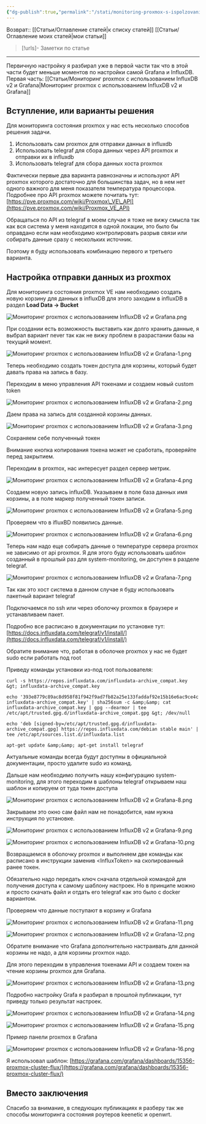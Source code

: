 ```yaml
---
{"dg-publish":true,"permalink":"/stati/monitoring-proxmox-s-ispolzovaniem-influx-db-v2-i-grafana/","updated":"2024-09-23T23:50:16+03:00"}
---
```


Возврат:: [[Статьи/Оглавление статей\|к списку статей]]  [[Статьи/Оглавление моих статей\|мои статьи]] 
> [!urls]- Заметки по статье
>  

---
Первичную настройку я разбирал уже в первой части так что в этой части будет меньше моментов по настройки самой Grafana и InfluxDB. Первая часть: [[Статьи/Мониторинг proxmox с использованием InfluxDB v2 и Grafana\|Мониторинг proxmox с использованием InfluxDB v2 и Grafana]]
## **Вступление, или варианты решения**

Для мониторинга состояния proxmox у нас есть несколько способов решения задачи.

1.  Использовать сам proxmox для отправки данных в influxdb
2.  Использовать telegraf для сбора данных через API proxmox и отправки их в influxdb
3.  Использовать telegraf для сбора данных хоста proxmox

Фактически первые два варианта равнозначны и используют API proxmox которого достаточно для большинства задач, но в нем нет одного важного для меня показателя температура процессора. Подробнее про API proxmox можете почитать тут: [https://pve.proxmox.com/wiki/Proxmox\_VE\_API](https://pve.proxmox.com/wiki/Proxmox_VE_API)

Обращаться по API из telegraf в моем случае я тоже не вижу смысла так как вся система у меня находится в одной локации, это было бы оправдано если нам необходимо контролировать разрыв связи или собирать данные сразу с нескольких источник.

Поэтому я буду использовать комбинацию первого и третьего варианта.

## **Настройка отправки данных из** **proxmox**

Для мониторинга состояния proxmox VE нам необходимо создать новую корзину для данных в influxDB для этого заходим в influxDB в раздел **Load Data -> Bucket**

![Мониторинг proxmox с использованием InfluxDB v2 и Grafana.png](/img/user/%D0%98%D1%81%D1%85%D0%BE%D0%B4%D0%BD%D0%B8%D0%BA%D0%B8/%D0%9C%D0%BE%D0%BD%D0%B8%D1%82%D0%BE%D1%80%D0%B8%D0%BD%D0%B3%20proxmox%20%D1%81%20%D0%B8%D1%81%D0%BF%D0%BE%D0%BB%D1%8C%D0%B7%D0%BE%D0%B2%D0%B0%D0%BD%D0%B8%D0%B5%D0%BC%20InfluxDB%20v2%20%D0%B8%20Grafana.png)

При создании есть возможность выставить как долго хранить данные, я выбрал вариант never так как не вижу проблем в разрастании базы на текущий момент.

![Мониторинг proxmox с использованием InfluxDB v2 и Grafana-1.png](/img/user/%D0%98%D1%81%D1%85%D0%BE%D0%B4%D0%BD%D0%B8%D0%BA%D0%B8/%D0%9C%D0%BE%D0%BD%D0%B8%D1%82%D0%BE%D1%80%D0%B8%D0%BD%D0%B3%20proxmox%20%D1%81%20%D0%B8%D1%81%D0%BF%D0%BE%D0%BB%D1%8C%D0%B7%D0%BE%D0%B2%D0%B0%D0%BD%D0%B8%D0%B5%D0%BC%20InfluxDB%20v2%20%D0%B8%20Grafana-1.png)

Теперь необходимо создать токен доступа для корзины, который будет давать права на запись в базу.

Переходим в меню управления API токенами и создаем новый custom token

![Мониторинг proxmox с использованием InfluxDB v2 и Grafana-2.png](/img/user/%D0%98%D1%81%D1%85%D0%BE%D0%B4%D0%BD%D0%B8%D0%BA%D0%B8/%D0%9C%D0%BE%D0%BD%D0%B8%D1%82%D0%BE%D1%80%D0%B8%D0%BD%D0%B3%20proxmox%20%D1%81%20%D0%B8%D1%81%D0%BF%D0%BE%D0%BB%D1%8C%D0%B7%D0%BE%D0%B2%D0%B0%D0%BD%D0%B8%D0%B5%D0%BC%20InfluxDB%20v2%20%D0%B8%20Grafana-2.png)

Даем права на запись для созданной корзины данных.

![Мониторинг proxmox с использованием InfluxDB v2 и Grafana-3.png](/img/user/%D0%98%D1%81%D1%85%D0%BE%D0%B4%D0%BD%D0%B8%D0%BA%D0%B8/%D0%9C%D0%BE%D0%BD%D0%B8%D1%82%D0%BE%D1%80%D0%B8%D0%BD%D0%B3%20proxmox%20%D1%81%20%D0%B8%D1%81%D0%BF%D0%BE%D0%BB%D1%8C%D0%B7%D0%BE%D0%B2%D0%B0%D0%BD%D0%B8%D0%B5%D0%BC%20InfluxDB%20v2%20%D0%B8%20Grafana-3.png)

Сохраняем себе полученный токен

Внимание кнопка копирования токена может не сработать, проверяйте перед закрытием.

Переходим в proxmox, нас интересует раздел сервер метрик.

![Мониторинг proxmox с использованием InfluxDB v2 и Grafana-4.png](/img/user/%D0%98%D1%81%D1%85%D0%BE%D0%B4%D0%BD%D0%B8%D0%BA%D0%B8/%D0%9C%D0%BE%D0%BD%D0%B8%D1%82%D0%BE%D1%80%D0%B8%D0%BD%D0%B3%20proxmox%20%D1%81%20%D0%B8%D1%81%D0%BF%D0%BE%D0%BB%D1%8C%D0%B7%D0%BE%D0%B2%D0%B0%D0%BD%D0%B8%D0%B5%D0%BC%20InfluxDB%20v2%20%D0%B8%20Grafana-4.png)

Создаем новую запись influxDB. Указываем в поле база данных имя корзины, а в поле маркер полученный токен записи.

![Мониторинг proxmox с использованием InfluxDB v2 и Grafana-5.png](/img/user/%D0%98%D1%81%D1%85%D0%BE%D0%B4%D0%BD%D0%B8%D0%BA%D0%B8/%D0%9C%D0%BE%D0%BD%D0%B8%D1%82%D0%BE%D1%80%D0%B8%D0%BD%D0%B3%20proxmox%20%D1%81%20%D0%B8%D1%81%D0%BF%D0%BE%D0%BB%D1%8C%D0%B7%D0%BE%D0%B2%D0%B0%D0%BD%D0%B8%D0%B5%D0%BC%20InfluxDB%20v2%20%D0%B8%20Grafana-5.png)

Проверяем что в ifluxBD появились данные.

![Мониторинг proxmox с использованием InfluxDB v2 и Grafana-6.png](/img/user/%D0%98%D1%81%D1%85%D0%BE%D0%B4%D0%BD%D0%B8%D0%BA%D0%B8/%D0%9C%D0%BE%D0%BD%D0%B8%D1%82%D0%BE%D1%80%D0%B8%D0%BD%D0%B3%20proxmox%20%D1%81%20%D0%B8%D1%81%D0%BF%D0%BE%D0%BB%D1%8C%D0%B7%D0%BE%D0%B2%D0%B0%D0%BD%D0%B8%D0%B5%D0%BC%20InfluxDB%20v2%20%D0%B8%20Grafana-6.png)

Теперь нам надо еще собирать данные о температуре сервера proxmox не зависимо от api proxmox. Я для этого буду использовать шаблон созданный в прошлый раз для system\-monitoring, он доступен в разделе telegraf.

![Мониторинг proxmox с использованием InfluxDB v2 и Grafana-7.png](/img/user/%D0%98%D1%81%D1%85%D0%BE%D0%B4%D0%BD%D0%B8%D0%BA%D0%B8/%D0%9C%D0%BE%D0%BD%D0%B8%D1%82%D0%BE%D1%80%D0%B8%D0%BD%D0%B3%20proxmox%20%D1%81%20%D0%B8%D1%81%D0%BF%D0%BE%D0%BB%D1%8C%D0%B7%D0%BE%D0%B2%D0%B0%D0%BD%D0%B8%D0%B5%D0%BC%20InfluxDB%20v2%20%D0%B8%20Grafana-7.png)

Так как это хост система в данном случае я буду использовать пакетный вариант telegraf

Подключаемся по ssh или через оболочку proxmox в браузере и устанавливаем пакет.

Подробно все расписано в документации по установке тут: [https://docs.influxdata.com/telegraf/v1/install/](https://docs.influxdata.com/telegraf/v1/install/)

Обратите внимание что, работая в оболочке proxmox у нас не будет sudo если работать под root

Приведу команды установки из-под root пользователя:

```comand
curl -s https://repos.influxdata.com/influxdata-archive_compat.key &gt; influxdata-archive_compat.key

echo '393e8779c89ac8d958f81f942f9ad7fb82a25e133faddaf92e15b16e6ac9ce4c influxdata-archive_compat.key' | sha256sum -c &amp;&amp; cat influxdata-archive_compat.key | gpg --dearmor | tee /etc/apt/trusted.gpg.d/influxdata-archive_compat.gpg &gt; /dev/null

echo 'deb [signed-by=/etc/apt/trusted.gpg.d/influxdata-archive_compat.gpg] https://repos.influxdata.com/debian stable main' | tee /etc/apt/sources.list.d/influxdata.list

apt-get update &amp;&amp; apt-get install telegraf
```

Актуальные команды всегда будут доступны в официальной документации, просто удалите sudo из команд.

Дальше нам необходимо получить нашу конфигурацию system\-monitoring, для этого переходим в шаблоны telegraf открываем наш шаблон и копируем от туда токен доступа

![Мониторинг proxmox с использованием InfluxDB v2 и Grafana-8.png](/img/user/%D0%98%D1%81%D1%85%D0%BE%D0%B4%D0%BD%D0%B8%D0%BA%D0%B8/%D0%9C%D0%BE%D0%BD%D0%B8%D1%82%D0%BE%D1%80%D0%B8%D0%BD%D0%B3%20proxmox%20%D1%81%20%D0%B8%D1%81%D0%BF%D0%BE%D0%BB%D1%8C%D0%B7%D0%BE%D0%B2%D0%B0%D0%BD%D0%B8%D0%B5%D0%BC%20InfluxDB%20v2%20%D0%B8%20Grafana-8.png)

Закрываем это окно сам файл нам не понадобится, нам нужна инструкция по установке.

![Мониторинг proxmox с использованием InfluxDB v2 и Grafana-9.png](/img/user/%D0%98%D1%81%D1%85%D0%BE%D0%B4%D0%BD%D0%B8%D0%BA%D0%B8/%D0%9C%D0%BE%D0%BD%D0%B8%D1%82%D0%BE%D1%80%D0%B8%D0%BD%D0%B3%20proxmox%20%D1%81%20%D0%B8%D1%81%D0%BF%D0%BE%D0%BB%D1%8C%D0%B7%D0%BE%D0%B2%D0%B0%D0%BD%D0%B8%D0%B5%D0%BC%20InfluxDB%20v2%20%D0%B8%20Grafana-9.png)

![Мониторинг proxmox с использованием InfluxDB v2 и Grafana-10.png](/img/user/%D0%98%D1%81%D1%85%D0%BE%D0%B4%D0%BD%D0%B8%D0%BA%D0%B8/%D0%9C%D0%BE%D0%BD%D0%B8%D1%82%D0%BE%D1%80%D0%B8%D0%BD%D0%B3%20proxmox%20%D1%81%20%D0%B8%D1%81%D0%BF%D0%BE%D0%BB%D1%8C%D0%B7%D0%BE%D0%B2%D0%B0%D0%BD%D0%B8%D0%B5%D0%BC%20InfluxDB%20v2%20%D0%B8%20Grafana-10.png)

Возвращаемся в оболочку proxmox и выполняем две команды как расписано в инструкции заменив <InfluxToken\> на скопированный ранее токен.

Обязательно надо передать ключ сначала отдельной командой для получения доступа к самому шаблону настроек. Но в принципе можно и просто скачать файл и отдать его telegraf как это было с docker вариантом.

Проверяем что данные поступают в корзину и Grafana

![Мониторинг proxmox с использованием InfluxDB v2 и Grafana-11.png](/img/user/%D0%98%D1%81%D1%85%D0%BE%D0%B4%D0%BD%D0%B8%D0%BA%D0%B8/%D0%9C%D0%BE%D0%BD%D0%B8%D1%82%D0%BE%D1%80%D0%B8%D0%BD%D0%B3%20proxmox%20%D1%81%20%D0%B8%D1%81%D0%BF%D0%BE%D0%BB%D1%8C%D0%B7%D0%BE%D0%B2%D0%B0%D0%BD%D0%B8%D0%B5%D0%BC%20InfluxDB%20v2%20%D0%B8%20Grafana-11.png)

![Мониторинг proxmox с использованием InfluxDB v2 и Grafana-12.png](/img/user/%D0%98%D1%81%D1%85%D0%BE%D0%B4%D0%BD%D0%B8%D0%BA%D0%B8/%D0%9C%D0%BE%D0%BD%D0%B8%D1%82%D0%BE%D1%80%D0%B8%D0%BD%D0%B3%20proxmox%20%D1%81%20%D0%B8%D1%81%D0%BF%D0%BE%D0%BB%D1%8C%D0%B7%D0%BE%D0%B2%D0%B0%D0%BD%D0%B8%D0%B5%D0%BC%20InfluxDB%20v2%20%D0%B8%20Grafana-12.png)

Обратите внимание что Grafana дополнительно настраивать для данной корзины не надо, а для корзины proxmox надо.

Для этого переходим в управления токенами API и создаем токен на чтение корзины proxmox для Grafana.

![Мониторинг proxmox с использованием InfluxDB v2 и Grafana-13.png](/img/user/%D0%98%D1%81%D1%85%D0%BE%D0%B4%D0%BD%D0%B8%D0%BA%D0%B8/%D0%9C%D0%BE%D0%BD%D0%B8%D1%82%D0%BE%D1%80%D0%B8%D0%BD%D0%B3%20proxmox%20%D1%81%20%D0%B8%D1%81%D0%BF%D0%BE%D0%BB%D1%8C%D0%B7%D0%BE%D0%B2%D0%B0%D0%BD%D0%B8%D0%B5%D0%BC%20InfluxDB%20v2%20%D0%B8%20Grafana-13.png)

Подробно настройку Grafa я разбирал в прошлой публикации, тут приведу только результат настроек.

![Мониторинг proxmox с использованием InfluxDB v2 и Grafana-14.png](/img/user/%D0%98%D1%81%D1%85%D0%BE%D0%B4%D0%BD%D0%B8%D0%BA%D0%B8/%D0%9C%D0%BE%D0%BD%D0%B8%D1%82%D0%BE%D1%80%D0%B8%D0%BD%D0%B3%20proxmox%20%D1%81%20%D0%B8%D1%81%D0%BF%D0%BE%D0%BB%D1%8C%D0%B7%D0%BE%D0%B2%D0%B0%D0%BD%D0%B8%D0%B5%D0%BC%20InfluxDB%20v2%20%D0%B8%20Grafana-14.png)

![Мониторинг proxmox с использованием InfluxDB v2 и Grafana-15.png](/img/user/%D0%98%D1%81%D1%85%D0%BE%D0%B4%D0%BD%D0%B8%D0%BA%D0%B8/%D0%9C%D0%BE%D0%BD%D0%B8%D1%82%D0%BE%D1%80%D0%B8%D0%BD%D0%B3%20proxmox%20%D1%81%20%D0%B8%D1%81%D0%BF%D0%BE%D0%BB%D1%8C%D0%B7%D0%BE%D0%B2%D0%B0%D0%BD%D0%B8%D0%B5%D0%BC%20InfluxDB%20v2%20%D0%B8%20Grafana-15.png)

Пример панели proxmox в Grafana

![Мониторинг proxmox с использованием InfluxDB v2 и Grafana-16.png](/img/user/%D0%98%D1%81%D1%85%D0%BE%D0%B4%D0%BD%D0%B8%D0%BA%D0%B8/%D0%9C%D0%BE%D0%BD%D0%B8%D1%82%D0%BE%D1%80%D0%B8%D0%BD%D0%B3%20proxmox%20%D1%81%20%D0%B8%D1%81%D0%BF%D0%BE%D0%BB%D1%8C%D0%B7%D0%BE%D0%B2%D0%B0%D0%BD%D0%B8%D0%B5%D0%BC%20InfluxDB%20v2%20%D0%B8%20Grafana-16.png)

Я использовал шаблон: [https://grafana.com/grafana/dashboards/15356-proxmox-cluster-flux/](https://grafana.com/grafana/dashboards/15356-proxmox-cluster-flux/)

## **Вместо заключения**

Спасибо за внимание, в следующих публикациях я разберу так же способы мониторинга состояния роутеров keenetic и openwrt.